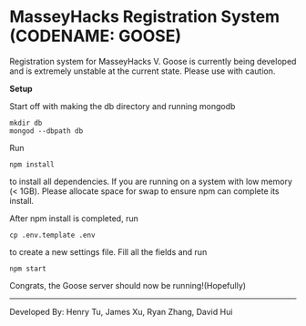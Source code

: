 # MasseyHacks Registration System (CODENAME: GOOSE)

Registration system for MasseyHacks V. Goose is currently being developed and is extremely unstable at the current state. Please use with caution.

**Setup**

Start off with making the db directory and running mongodb

```
mkdir db
mongod --dbpath db
```

Run

```
npm install
```

to install all dependencies. If you are running on a system with low memory (< 1GB). Please allocate space for swap to ensure npm can complete its install.

After npm install is completed, run

```
cp .env.template .env
```

to create a new settings file. Fill all the fields and run

```
npm start
```

Congrats, the Goose server should now be running!(Hopefully)

___
Developed By: Henry Tu, James Xu, Ryan Zhang, David Hui
